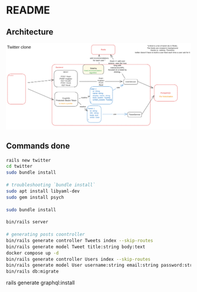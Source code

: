 # README

## Architecture

![](architecture.png)

## Commands done

```bash
rails new twitter
cd twitter
sudo bundle install

# troubleshooting `bundle install`
sudo apt install libyaml-dev
sudo gem install psych

sudo bundle install

bin/rails server

# generating posts coontroller
bin/rails generate controller Tweets index --skip-routes
bin/rails generate model Tweet title:string body:text
docker compose up -d
bin/rails generate controller Users index --skip-routes
bin/rails generate model User username:string email:string password:string
bin/rails db:migrate
```
rails generate graphql:install
